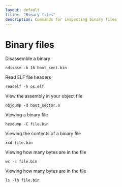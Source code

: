 ```yaml
---
layout: default
title:  "Binary files"
description: Commands for inspecting binary files
---
```


# Binary files

Disassemble a binary

```
ndisasm -b 16 boot_sect.bin
```

Read ELF file headers

```
readelf -h os.elf
```

View the assembly in your object file

```
objdump -d boot_sector.o
```

Viewing a binary file

```
hexdump -C file.bin
```

Viewing the contents of a binary file

```
xxd file.bin
```

Viewing how many bytes are in the file

```
wc -c file.bin
```

Viewing how many bytes are in the file

```
ls -lh file.bin
```
